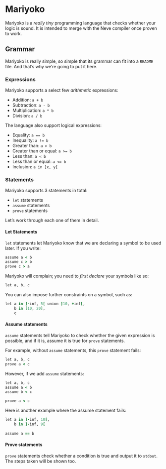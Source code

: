 # Mariyoko

Mariyoko is a *really tiny* programming language that checks whether 
your logic is sound.  It is intended to merge with the Neve compiler 
once proven to work.

## Grammar

Mariyoko is really simple, so simple that its grammar can fit into a
`README` file.  And that’s why we’re going to put it here.

### Expressions

Mariyoko supports a select few *arithmetic* expressions:

* Addition: `a + b`
* Subtraction: `a - b`
* Multiplication: `a * b`
* Division: `a / b`

The language also support logical expressions:

* Equality: `a == b`
* Inequality: `a != b`
* Greater than: `a > b`
* Greater than or equal: `a >= b`
* Less than: `a < b`
* Less than or equal: `a <= b`
* Inclusion: `a in ]x, y[`

### Statements

Mariyoko supports 3 statements in total:

* `let` statements
* `assume` statements
* `prove` statements

Let’s work through each one of them in detail.

#### Let Statements

`let` statements let Mariyoko know that we are 
declaring a symbol to be used later.  If you 
write:

```ruby
assume a < b
assume c > b
prove c > a
```

Mariyoko will complain; you need to *first 
declare* your symbols like so:

```ruby
let a, b, c
```

You can also impose further constraints on 
a symbol, such as:

```ruby
let a in ]-inf, 5[ union ]10, +inf[, 
    b in [10, 20],
    c
```

#### Assume statements

`assume` statements tell Mariyoko to check 
whether the given expression is possible, and
if it is, assume it is true for `prove` statements.

For example, without `assume` statements, this `prove`
statement fails:

```ruby
let a, b, c
prove a < c
```

However, if we add `assume` statements:

```ruby
let a, b, c
assume a < b
assume b < c

prove a < c
```

Here is another example where the assume 
statement fails:

```ruby
let a in ]-inf, 10[,
    b in ]-inf, 9[
    
assume a == b
```

#### Prove statements

`prove` statements check whether a condition 
is true and output it to `stdout`.  The steps 
taken will be shown too.
